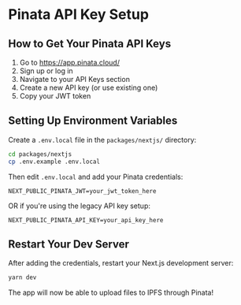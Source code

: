 # Pinata API Key Setup

## How to Get Your Pinata API Keys

1. Go to https://app.pinata.cloud/
2. Sign up or log in
3. Navigate to your API Keys section
4. Create a new API key (or use existing one)
5. Copy your JWT token

## Setting Up Environment Variables

Create a `.env.local` file in the `packages/nextjs/` directory:

```bash
cd packages/nextjs
cp .env.example .env.local
```

Then edit `.env.local` and add your Pinata credentials:

```env
NEXT_PUBLIC_PINATA_JWT=your_jwt_token_here
```

OR if you're using the legacy API key setup:

```env
NEXT_PUBLIC_PINATA_API_KEY=your_api_key_here
```

## Restart Your Dev Server

After adding the credentials, restart your Next.js development server:

```bash
yarn dev
```

The app will now be able to upload files to IPFS through Pinata!
